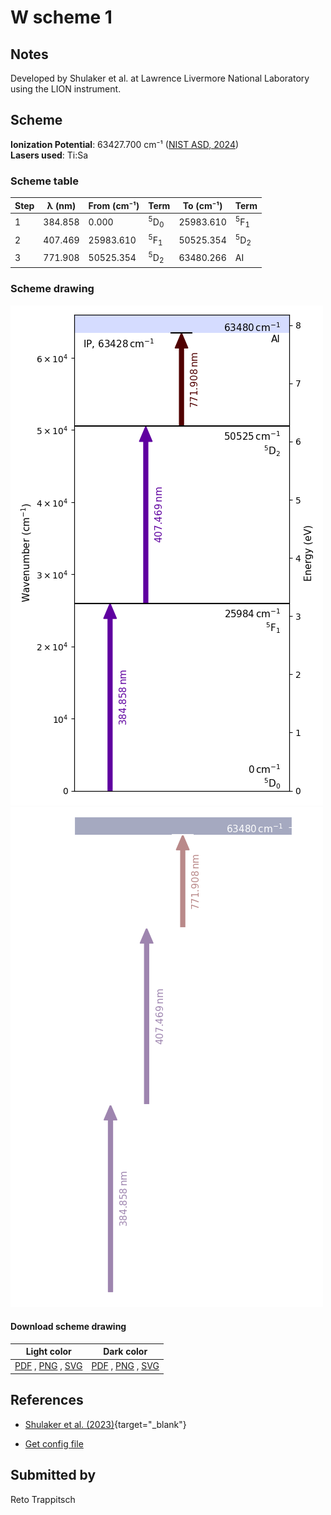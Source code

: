 # W scheme 1

## Notes

Developed by Shulaker et al. at Lawrence Livermore National Laboratory using the LION instrument.



## Scheme

**Ionization Potential**: 63427.700 cm⁻¹ ([NIST ASD, 2024](https://www.nist.gov/pml/atomic-spectra-database))  
**Lasers used**: Ti:Sa

### Scheme table

| Step | λ (nm)  | From (cm⁻¹) |           Term            | To (cm⁻¹) |           Term            |
| ---- | ------- | ----------- | ------------------------- | --------- | ------------------------- |
| 1    | 384.858 | 0.000       | <sup>5</sup>D<sub>0</sub> | 25983.610 | <sup>5</sup>F<sub>1</sub> |
| 2    | 407.469 | 25983.610   | <sup>5</sup>F<sub>1</sub> | 50525.354 | <sup>5</sup>D<sub>2</sub> |
| 3    | 771.908 | 50525.354   | <sup>5</sup>D<sub>2</sub> | 63480.266 | AI                        |


### Scheme drawing

![w scheme, light mode](w-001/w-001-light.png#only-light)
![w scheme, dark mode](w-001/w-001-dark-web.png#only-dark)

#### Download scheme drawing

|                                         Light color                                         |                                        Dark color                                        |
| ------------------------------------------------------------------------------------------- | ---------------------------------------------------------------------------------------- |
| [PDF](w-001/w-001-light.pdf) , [PNG](w-001/w-001-light.png) , [SVG](w-001/w-001-light.svg)  | [PDF](w-001/w-001-dark.pdf) , [PNG](w-001/w-001-dark.png) , [SVG](w-001/w-001-dark.svg)  |


## References

  - [Shulaker et al. (2023)](https://doi.org/10.1039/D2JA00320A){target="_blank"}

  - [Get config file](https://github.com/RIMS-Code/rims-code.github.io/blob/main/db/w-001.json)



## Submitted by

Reto Trappitsch

